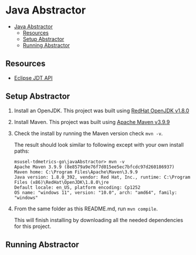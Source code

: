 # Java Abstractor

- [Java Abstractor](#java-abstractor)
  - [Resources](#resources)
  - [Setup Abstractor](#setup-abstractor)
  - [Running Abstractor](#running-abstractor)

## Resources

- [Eclipse JDT API](https://www.vogella.com/tutorials/EclipseJDT/article.html)

## Setup Abstractor

1. Install an OpenJDK. This project was built using
   [RedHat OpenJDK v1.8.0](https://developers.redhat.com/products/openjdk/download)

2. Install Maven. This project was built using
   [Apache Maven v3.9.9](https://maven.apache.org/download.cgi)

3. Check the install by running the Maven version check `mvn -v`.

   The result should look similar to following except with your own
   install paths:

    ```Plain
    msusel-tdmetrics-go\javaAbstractor> mvn -v
    Apache Maven 3.9.9 (8e8579a9e76f7d015ee5ec7bfcdc97d260186937)
    Maven home: C:\Program Files\Apache\Maven\3.9.9
    Java version: 1.8.0_392, vendor: Red Hat, Inc., runtime: C:\Program Files (x86)\RedHat\OpenJDK\1.8.0\jre
    Default locale: en_US, platform encoding: Cp1252
    OS name: "windows 11", version: "10.0", arch: "amd64", family: "windows"
    ```

4. From the same folder as this README.md, run `mvn compile`.

   This will finish installing by downloading
   all the needed dependencies for this project.

## Running Abstractor
